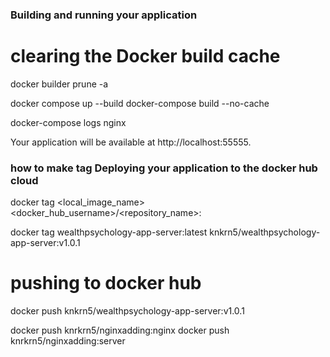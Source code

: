 ### Building and running your application

# clearing the Docker build cache
docker builder prune -a

docker compose up --build
docker-compose build --no-cache

docker-compose logs nginx


Your application will be available at http://localhost:55555.

### how to make tag Deploying your application to the docker hub cloud
docker tag <local_image_name> <docker_hub_username>/<repository_name>:<tag>

docker tag wealthpsychology-app-server:latest knkrn5/wealthpsychology-app-server:v1.0.1

# pushing to docker hub
docker push knkrn5/wealthpsychology-app-server:v1.0.1

docker push knrkrn5/nginxadding:nginx
docker push knrkrn5/nginxadding:server
